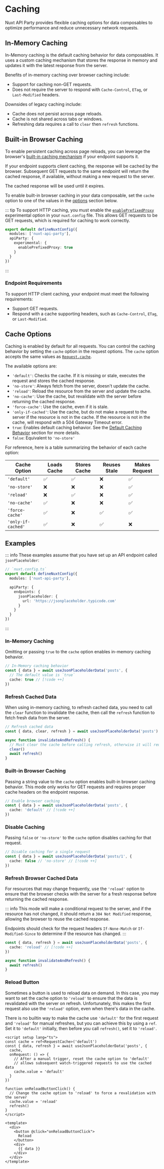 # Caching

Nuxt API Party provides flexible caching options for data composables to optimize performance and reduce unnecessary network requests.

## In-Memory Caching

In-Memory caching is the default caching behavior for data composables. It uses a custom caching mechanism that stores the response in memory and updates it with the latest response from the server.

Benefits of in-memory caching over browser caching include:

- Support for caching non-GET requests.
- Does not require the server to respond with `Cache-Control`, `ETag`, or `Last-Modified` headers.

Downsides of legacy caching include:

- Cache does not persist across page reloads.
- Cache is not shared across tabs or windows.
- Refreshing data requires a call to `clear` then `refresh` functions.

## Built-in Browser Caching

To enable persistent caching across page reloads, you can leverage the browser's [built-in caching mechanism](https://developer.mozilla.org/en-US/docs/Web/HTTP/Guides/Caching) if your endpoint supports it.

If your endpoint supports client caching, the response will be cached by the browser. Subsequent GET requests to the same endpoint will return the cached response, if available, without making a new request to the server.

The cached response will be used until it expires.

To enable built-in browser caching in your data composable, set the `cache` option to one of the values in the [options](#cache-options) section below.

::: tip
To support HTTP caching, you must enable the [`enablePrefixedProxy`](/config/index#enableprefixedproxy) experimental option in your `nuxt.config` file. This allows GET requests to be GET requests, which is required for caching to work correctly.

```ts
export default defineNuxtConfig({
  modules: ['nuxt-api-party'],
  apiParty: {
    experimental: {
      enablePrefixedProxy: true
    }
  }
})
```
:::

### Endpoint Requirements

To support HTTP client caching, your endpoint must meet the following requirements:

- Support GET requests.
- Respond with a cache supporting headers, such as `Cache-Control`, `ETag`, or `Last-Modified`.

## Cache Options

Caching is enabled by default for all requests. You can control the caching behavior by setting the `cache` option in the request options. The `cache` option accepts the same values as [`Request.cache`](https://developer.mozilla.org/en-US/docs/Web/API/Request/cache).

The available options are:

- `'default'`: Checks the cache. If it is missing or stale, executes the request and stores the cached response.
- `'no-store'`: Always fetch from the server, doesn't update the cache.
- `'reload'`: Reload the resource from the server and update the cache.
- `'no-cache'`: Use the cache, but revalidate with the server before returning the cached response.
- `'force-cache'`: Use the cache, even if it is stale.
- `'only-if-cached'`: Use the cache, but do not make a request to the server if the resource is not in the cache. If the resource is not in the cache, will respond with a 504 Gateway Timeout error.
- `true`: Enables default caching behavior. See the [Default Caching Behavior](#default-caching-behavior) section for more details.
- `false`: Equivalent to `'no-store'`

For reference, here is a table summarizing the behavior of each cache option:

| Cache Option      | Loads Cache | Stores Cache | Reuses Stale | Makes Request |
| ------------------|-------------|--------------|--------------|---------------|
| `'default'`       | ✅          | ✅           | ❌           | ✅
| `'no-store'`      | ❌          | ❌           | ❌           | ✅
| `'reload'`        | ❌          | ✅           | ❌           | ✅
| `'no-cache'`      | ✅          | ❌           | ❌           | ✅
| `'force-cache'`   | ✅          | ❌           | ✅           | ✅
| `'only-if-cached'`| ✅          | ❌           | ✅           | ❌

## Examples

::: info
These examples assume that you have set up an API endpoint called `jsonPlaceholder`:

```ts
// `nuxt.config.ts`
export default defineNuxtConfig({
  modules: ['nuxt-api-party'],

  apiParty: {
    endpoints: {
      jsonPlaceholder: {
        url: 'https://jsonplaceholder.typicode.com'
      }
    }
  }
})
```

:::

### In-Memory Caching

Omitting or passing `true` to the `cache` option enables in-memory caching behavior.

```ts
// In-Memory caching behavior
const { data } = await useJsonPlaceholderData('posts', {
  // The default value is `true`
  cache: true // [!code ++]
})
```

### Refresh Cached Data

When using in-memory caching, to refresh cached data, you need to call the `clear` function to invalidate the cache, then call the `refresh` function to fetch fresh data from the server.

```ts
// Refresh cached data
const { data, clear, refresh } = await useJsonPlaceholderData('posts')

async function invalidateAndRefresh() {
  // Must clear the cache before calling refresh, otherwise it will reuse the cached data
  clear()
  await refresh()
}
```

### Built-in Browser Caching

Passing a string value to the `cache` option enables built-in browser caching behavior. This mode only works for GET requests and requires proper cache headers on the endpoint response.

```ts
// Enable browser caching
const { data } = await useJsonPlaceholderData('posts', {
  cache: 'default' // [!code ++]
})
```

### Disable Caching

Passing `false` or `'no-store'` to the `cache` option disables caching for that request.

```ts
// Disable caching for a single request
const { data } = await useJsonPlaceholderData('posts/1', {
  cache: false // 'no-store' // [!code ++]
})
```

### Refresh Browser Cached Data

For resources that may change frequently, use the `'reload'` option to ensure that the browser checks with the server for a fresh response before returning the cached response.

::: info
This mode will make a conditional request to the server, and if the resource has not changed, it should return a `304 Not Modified` response, allowing the browser to reuse the cached response.

Endpoints should check for the request headers `If-None-Match` or `If-Modified-Since` to determine if the resource has changed.
:::

```ts
const { data, refresh } = await useJsonPlaceholderData('posts', {
  cache: 'reload' // [!code ++]
})

async function invalidateAndRefresh() {
  await refresh()
}
```

### Reload Button

Sometimes a button is used to reload data on demand. In this case, you may want to set the cache option to `'reload'` to ensure that the data is revalidated with the server on refresh. Unfortunately, this makes the first request also use the `'reload'` option, even when there's data in the cache.

There is no builtin way to make the cache use `'default'` for the first request and `'reload'` for manual refreshes, but you can achieve this by using a `ref`. Set it to `'default'` initially, then before you call `refresh()`, set it to `'reload'`.

```vue
<script setup lang="ts">
const cache = ref<RequestCache>('default')
const { data, refresh } = await useJsonPlaceholderData('posts', {
  cache,
  onRequest: () => {
    // After a manual trigger, reset the cache option to 'default'
    // allows subsequent watch-triggered requests to use the cached data
    cache.value = 'default'
  }
})

function onReloadButtonClick() {
  // Change the cache option to 'reload' to force a revalidation with the server
  cache.value = 'reload'
  refresh()
}
</script>

<template>
  <div>
    <button @click="onReloadButtonClick">
      Reload
    </button>
    <div>
      {{ data }}
    </div>
  </div>
</template>
```
